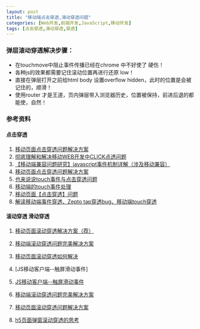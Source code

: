 ```yaml
---
layout: post
title: "移动端点击穿透,滑动穿透问题"
categories: [Web开发,前端开发,JavaScript,移动开发]
tags: [点击穿透,滑动穿透,穿透]
---
```




### 弹层滚动穿透解决步骤：

+ 在touchmove中阻止事件传播已经在chrome 中不好使了 硬伤！
+ 各种js的效果都需要记住滚动位置再进行还原 low！
+ 直接在弹层打开之前给html body 设置overflow hidden，此时的位置是会被记住的，顺滑！
+ 使用router 才是王道，页内弹层带入浏览器历史，位置被保持，前进后退的都能使，自然！





### 参考资料

####  点击穿透

1. [移动页面点击穿透问题解决方案](http://blog.csdn.net/helloxiaoliang/article/details/51362107)
2. [彻底理解和解决移动WEB开发中CLICK点透问题](http://www.uedsc.com/through-the-click-point-in-the-development-of-web.html)
3. [【移动端兼容问题研究】javascript事件机制详解（涉及移动兼容）](http://www.cnblogs.com/yexiaochai/p/3462657.html)
4. [移动页面点击穿透问题解决方案](http://www.ayqy.net/blog/%E7%A7%BB%E5%8A%A8%E9%A1%B5%E9%9D%A2%E7%82%B9%E5%87%BB%E7%A9%BF%E9%80%8F%E9%97%AE%E9%A2%98%E8%A7%A3%E5%86%B3%E6%96%B9%E6%A1%88/?utm_source=tuicool&utm_medium=referral)
5. [也来说说touch事件与点击穿透问题](https://segmentfault.com/a/1190000003848737)
6. [移动端的touch事件处理](http://www.tuicool.com/articles/uyE3Ar)
7. [移动页面【点击穿透】问题](http://blog.csdn.net/qq_29066959/article/details/50778076)
8. [解读移动端事件穿透、Zepto tap穿透bug、移动端touch穿透](http://www.w3cfuns.com/notes/16843/1decc0aa63c9180ee564ffcd748165e8)

#### 滚动穿透 滑动穿透

1. [移动页面滚动穿透解决方案（荐）](http://blog.csdn.net/qq_16559905/article/details/51333335)

2. [移动端滚动穿透问题完美解决方案](https://segmentfault.com/a/1190000005617307)

3. [移动页面滚动穿透如何解决](https://segmentfault.com/q/1010000002942948)
4. [JS移动客户端--触屏滑动事件]
4. [JS移动客户端--触屏滑动事件](http://www.cnblogs.com/mq0036/p/3934821.html)

5. [移动端滚动穿透问题完美解决方案](http://www.cnblogs.com/sohighthesky/p/mobile-modal-scroll.html)

6. [移动页面滚动穿透问题解决方案](http://www.cnblogs.com/GeniusLyzh/p/5808446.html)

7. [h5页面弹窗滚动穿透的思考](http://www.cnblogs.com/pingfan1990/p/4899931.html)
